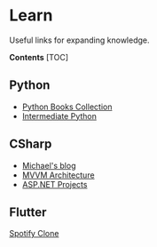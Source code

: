 # Learn
Useful links for expanding knowledge.

**Contents**
[TOC]

## Python
* [Python Books Collection](https://github.com/pamoroso/free-python-books?tab=readme-ov-file#software-engineering-and-best-practices)
* [Intermediate Python](https://leanpub.com/intermediatepython/read)

## CSharp
* [Michael's blog](https://blog.michael.gr/2021/01/object-lifetime-awareness.html)
* [MVVM Architecture](https://blog.michael.gr/2021/01/the-mvvm-architectural-design-pattern.html)
* [ASP.NET Projects](https://www.freecodecamp.org/news/master-asp-net-core-by-building-three-projects/)

## Flutter
[Spotify Clone](https://www.freecodecamp.org/news/create-a-full-stack-spotify-clone-with-flutter/)